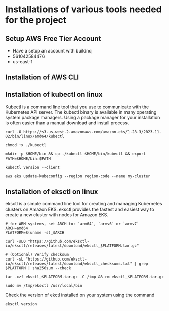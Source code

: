# Installations of various tools needed for the project

## Setup AWS Free Tier Account 
- Have a setup an account with buildnq 
- 561042584476
- us-east-1 

## Installation of AWS CLI 


## Installation of kubectl on linux 

Kubectl is a command line tool that you use to communicate with the Kubernetes API server. The kubectl binary is available in many operating system package managers. Using a package manager for your installation is often easier than a manual download and install process.

```
curl -O https://s3.us-west-2.amazonaws.com/amazon-eks/1.28.3/2023-11-02/bin/linux/amd64/kubectl

chmod +x ./kubectl

mkdir -p $HOME/bin && cp ./kubectl $HOME/bin/kubectl && export PATH=$HOME/bin:$PATH

kubectl version --client

aws eks update-kubeconfig --region region-code --name my-cluster

```

## Installation of eksctl on linux 

eksctl is a simple command line tool for creating and managing Kubernetes clusters on Amazon EKS. eksctl provides the fastest and easiest way to create a new cluster with nodes for Amazon EKS.

```
# for ARM systems, set ARCH to: `arm64`, `armv6` or `armv7`
ARCH=amd64
PLATFORM=$(uname -s)_$ARCH

curl -sLO "https://github.com/eksctl-io/eksctl/releases/latest/download/eksctl_$PLATFORM.tar.gz"

# (Optional) Verify checksum
curl -sL "https://github.com/eksctl-io/eksctl/releases/latest/download/eksctl_checksums.txt" | grep $PLATFORM | sha256sum --check

tar -xzf eksctl_$PLATFORM.tar.gz -C /tmp && rm eksctl_$PLATFORM.tar.gz

sudo mv /tmp/eksctl /usr/local/bin

```

Check the version of ekctl installed on your system using the command

```eksctl version```

